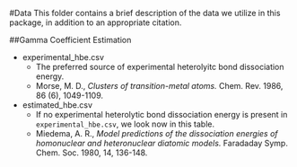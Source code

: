 #Data
This folder contains a brief description of the data we utilize in this package, in addition to an appropriate citation.

##Gamma Coefficient Estimation
* experimental_hbe.csv
  * The preferred source of experimental heterolyitc bond dissociation energy.
  * Morse, M. D., *Clusters of transition-metal atoms.* Chem. Rev. 1986, 86 (6), 1049-1109.
* estimated_hbe.csv
  * If no experimental heterolytic bond dissociation energy is present in `experimental_hbe.csv`, we look now in this
    table.
  * Miedema, A. R., *Model predictions of the dissociation energies of homonuclear and heteronuclear diatomic models.*
    Faradaday Symp. Chem. Soc. 1980, 14, 136-148.